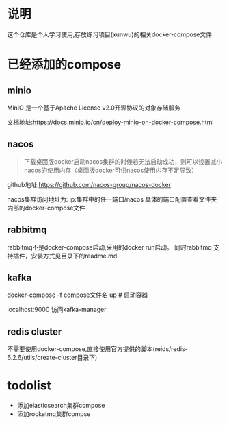 # 说明

这个仓库是个人学习使用,存放练习项目(xunwu)的相关docker-compose文件

# 已经添加的compose
## minio
MinIO 是一个基于Apache License v2.0开源协议的对象存储服务

文档地址:https://docs.minio.io/cn/deploy-minio-on-docker-compose.html

## nacos
> 下载桌面版docker启动nacos集群的时候若无法启动成功，则可以设置减小nacos的使用内存（桌面版docker可供nacos使用内存不足导致）

github地址:https://github.com/nacos-group/nacos-docker

nacos集群访问地址为: ip:集群中的任一端口/nacos  具体的端口配置查看文件夹内部的docker-compose文件

## rabbitmq
rabbitmq不是docker-compose启动,采用的docker run启动。 同时rabbitmq 支持插件，安装方式见目录下的readme.md

## kafka
docker-compose -f  compose文件名  up   # 启动容器

localhost:9000 访问kafka-manager

## redis cluster
不需要使用docker-compose,直接使用官方提供的脚本(reids/redis-6.2.6/utils/create-cluster目录下)

# todolist
* 添加elasticsearch集群compose
* 添加rocketmq集群compse

